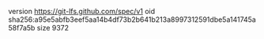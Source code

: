 version https://git-lfs.github.com/spec/v1
oid sha256:a95e5abfb3eef5aa14b4df73b2b641b213a8997312591dbe5a141745a58f7a5b
size 9372
